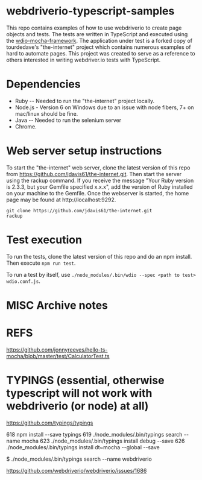 # webdriverio-typescript-samples
This repo contains examples of how to use webdriverio to create page objects and tests. The tests are written in TypeScript and executed using the [wdio-mocha-framework](https://github.com/webdriverio/wdio-mocha-framework). The application under test is a forked copy of tourdedave's "the-internet" project which contains numerous examples of hard to automate pages. This project was created to serve as a reference to others interested in writing webdriver.io tests with TypeScript.

# Dependencies
* Ruby -- Needed to run the "the-internet" project locally.
* Node.js - Version 6 on Windows due to an issue with node fibers, 7+ on mac/linux should be fine.
* Java -- Needed to run the selenium server
* Chrome.

# Web server setup instructions
To start the "the-internet" web server, clone the latest version of this repo from https://github.com/jdavis61/the-internet.git. Then start the server using the rackup command. If you receive the message "Your Ruby version is 2.3.3, but your Gemfile specified x.x.x", add the version of Ruby installed on your machine to the Gemfile. Once the webserver is started, the home page may be found at http://localhost:9292.

```
git clone https://github.com/jdavis61/the-internet.git
rackup
```

# Test execution
To run the tests, clone the latest version of this repo and do an npm install. Then execute ```npm run test```.

To run a test by itself, use ```./node_modules/.bin/wdio --spec <path to test> wdio.conf.js```.


# MISC Archive notes
# REFS
https://github.com/jonnyreeves/hello-ts-mocha/blob/master/test/CalculatorTest.ts

# TYPINGS (essential, otherwise typescript will not work with webdriverio (or node) at all)
https://github.com/typings/typings

618  npm install --save typings
619  ./node_modules/.bin/typings search --name mocha
623  ./node_modules/.bin/typings install debug --save
626  ./node_modules/.bin/typings install dt~mocha --global --save

$ ./node_modules/.bin/typings search --name webdriverio


https://github.com/webdriverio/webdriverio/issues/1686
